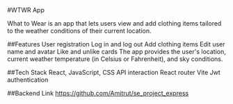 #WTWR App

What to Wear is an app that lets users view and add clothing items tailored to the weather conditions of their current location.

##Features
User registration
Log in and log out
Add clothing items
Edit user name and avatar
Like and unlike cards
The app provides the user's location, current weather temperature (in Celsius or Fahrenheit), and sky conditions.

##Tech Stack
React, JavaScript, CSS
API interaction
React router
Vite
Jwt authentication

##Backend Link
https://github.com/Amitrut/se_project_express
